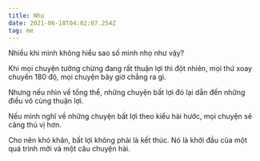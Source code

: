 ```yaml
---
title: Nhọ
date: 2021-06-18T04:02:07.254Z
tag: me
---
```

Nhiều khi mình không hiểu sao số mình nhọ như vậy?

Khi mọi chuyện tưởng chừng đang rất thuận lợi thì đột nhiên, mọi thứ xoay chuyển 180 độ, mọi chuyện bây giờ chẳng ra gì.

Nhưng nếu nhìn về tổng thể, những chuyện bất lợi đó lại dẫn đến những điều vô cùng thuận lợi.

Nếu mình nghĩ về những chuyện bất lợi theo kiểu hài hước, mọi chuyện sẽ càng thú vị hơn.

Cho nên khó khăn, bất lợi không phải là kết thúc. Nó là khởi đầu của một quá trình mới và một câu chuyện hài.